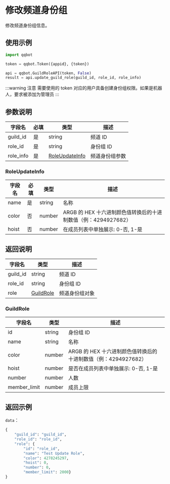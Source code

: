 # 修改频道身份组

修改频道身份组信息。

## 使用示例

```python
import qqbot

token = qqbot.Token({appid}, {token})

api = qqbot.GuildRoleAPI(token, False)
result = api.update_guild_role(guild_id, role_id, role_info)
```

:::warning 注意
需要使用的 token 对应的用户具备创建身份组权限。如果是机器人，要求被添加为管理员
:::

## 参数说明

| 字段名    | 必填 | 类型                  | 描述           |
| --------- | ---- | --------------------- | -------------- |
| guild_id  | 是   | string                | 频道 ID        |
| role_id   | 是   | string                | 身份组 ID      |
| role_info | 是   | [RoleUpdateInfo](#roleupdateinfo) | 频道身份组参数 |

### RoleUpdateInfo

| 字段名 | 必填 | 类型   | 描述                                                           |
| ------ | ---- | ------ | -------------------------------------------------------------- |
| name   | 是   | string | 名称                                                           |
| color  | 否   | number | ARGB 的 HEX 十六进制颜色值转换后的十进制数值（例：4294927682） |
| hoist  | 否   | number | 在成员列表中单独展示: 0-否, 1-是                               |

## 返回说明

| 字段名   | 类型                    | 描述           |
| -------- | ----------------------- | -------------- |
| guild_id | string                  | 频道 ID        |
| role_id  | string                  | 身份组 ID      |
| role     | [GuildRole](#guildrole) | 频道身份组对象 |

### GuildRole

| 字段名       | 类型   | 描述                                                           |
| ------------ | ------ | -------------------------------------------------------------- |
| id           | string | 身份组 ID                                                      |
| name         | string | 名称                                                           |
| color        | number | ARGB 的 HEX 十六进制颜色值转换后的十进制数值（例：4294927682） |
| hoist        | number | 是否在成员列表中单独展示: 0-否, 1-是                           |
| number       | number | 人数                                                           |
| member_limit | number | 成员上限                                                       |

## 返回示例

`data`：

```python
{
    "guild_id": "guild_id",
    "role_id": "role_id",
    "role": {
        "id": "role_id",
        "name": "Test Update Role",
        "color": 4278245297,
        "hoist": 0,
        "number": 0,
        "member_limit": 2000}
}
```
